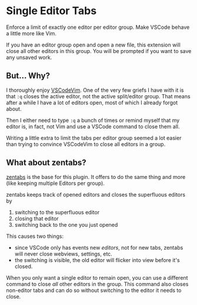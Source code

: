 # Single Editor Tabs

Enforce a limit of exactly one editor per editor group. Make VSCode behave a little more like Vim.

If you have an editor group open and open a new file, this extension will close all other editors in this group.
You will be prompted if you want to save any unsaved work.

## But... Why?

I thoroughly enjoy [VSCodeVim](https://marketplace.visualstudio.com/items?itemName=vscodevim.vim).
One of the very few griefs I have with it is that `:q` closes the active editor, not the active split/editor group.
That means after a while I have a lot of editors open, most of which I already forgot about.

Then I either need to type `:q` a bunch of times or remind myself that my editor is, in fact, not Vim and use a VSCode command
to close them all.

Writing a little extra to limit the tabs per editor group seemed a lot easier than
trying to convince VSCodeVim to close all editors in a group.

## What about zentabs?

[zentabs](https://marketplace.visualstudio.com/items?itemName=hitode909.zentabs) is the base for this plugin.
It offers to do the same thing and more (like keeping multiple Editors per group).

zentabs keeps track of opened editors and closes the superfluous editors by

1) switching to the superfluous editor
2) closing that editor
3) switching back to the one you just opened

This causes two things:

- since VSCode only has events new _editors_, not for new tabs, zentabs will never close webviews, settings, etc.
- the switching is visible, the old editor will flicker into view before it's closed.

When you only want a single editor to remain open, you can use a different command to close _all_ other editors in the group.
This command also closes non-editor tabs and can do so without switching to the editor it needs to close.
